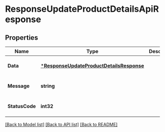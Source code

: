 # ResponseUpdateProductDetailsApiResponse

## Properties
Name | Type | Description | Notes
------------ | ------------- | ------------- | -------------
**Data** | [***ResponseUpdateProductDetailsResponse**](response.UpdateProductDetailsResponse.md) |  | [optional] [default to null]
**Message** | **string** |  | [optional] [default to null]
**StatusCode** | **int32** |  | [optional] [default to null]

[[Back to Model list]](../README.md#documentation-for-models) [[Back to API list]](../README.md#documentation-for-api-endpoints) [[Back to README]](../README.md)



